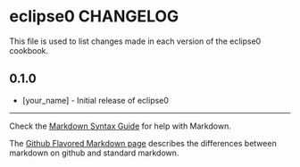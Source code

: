 eclipse0 CHANGELOG
==================

This file is used to list changes made in each version of the eclipse0 cookbook.

0.1.0
-----
- [your_name] - Initial release of eclipse0

- - -
Check the [Markdown Syntax Guide](http://daringfireball.net/projects/markdown/syntax) for help with Markdown.

The [Github Flavored Markdown page](http://github.github.com/github-flavored-markdown/) describes the differences between markdown on github and standard markdown.
